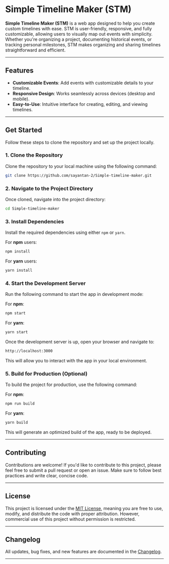 # Simple Timeline Maker (STM)

**Simple Timeline Maker (STM)** is a web app designed to help you create custom timelines with ease. STM is user-friendly, responsive, and fully customizable, allowing users to visually map out events with simplicity. Whether you're organizing a project, documenting historical events, or tracking personal milestones, STM makes organizing and sharing timelines straightforward and efficient.

---

## Features

- **Customizable Events**: Add events with customizable details to your timeline.
- **Responsive Design**: Works seamlessly across devices (desktop and mobile).
- **Easy-to-Use**: Intuitive interface for creating, editing, and viewing timelines.

---

## Get Started

Follow these steps to clone the repository and set up the project locally.

### 1. Clone the Repository

Clone the repository to your local machine using the following command:

```bash
git clone https://github.com/sayantan-2/Simple-timeline-maker.git
```

### 2. Navigate to the Project Directory

Once cloned, navigate into the project directory:

```bash
cd Simple-timeline-maker
```

### 3. Install Dependencies

Install the required dependencies using either `npm` or `yarn`.

For **npm** users:

```bash
npm install
```

For **yarn** users:

```bash
yarn install
```

### 4. Start the Development Server

Run the following command to start the app in development mode:

For **npm**:

```bash
npm start
```

For **yarn**:

```bash
yarn start
```

Once the development server is up, open your browser and navigate to:

```bash
http://localhost:3000
```

This will allow you to interact with the app in your local environment.

### 5. Build for Production (Optional)

To build the project for production, use the following command:

For **npm**:

```bash
npm run build
```

For **yarn**:

```bash
yarn build
```

This will generate an optimized build of the app, ready to be deployed.

---

## Contributing

Contributions are welcome! If you'd like to contribute to this project, please feel free to submit a pull request or open an issue. Make sure to follow best practices and write clear, concise code.

---

## License

This project is licensed under the [MIT License](LICENSE), meaning you are free to use, modify, and distribute the code with proper attribution. However, commercial use of this project without permission is restricted.

---

## Changelog

All updates, bug fixes, and new features are documented in the [Changelog](./CHANGELOG.md).

---
